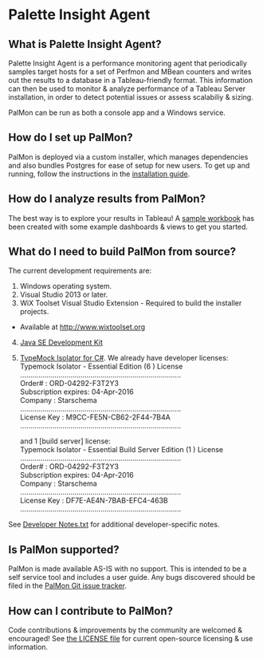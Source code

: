 # Palette Insight Agent #

## What is Palette Insight Agent?

Palette Insight Agent is a performance monitoring agent that periodically samples target hosts for a set of Perfmon and MBean counters and writes out the results to a database in a Tableau-friendly format.  This information can then be used to monitor & analyze performance of a Tableau Server installation, in order to detect potential issues or assess scalabiliy & sizing.

PalMon can be run as both a console app and a Windows service.

## How do I set up PalMon?

PalMon is deployed via a custom installer, which manages dependencies and also bundles Postgres for ease of setup for new users.  To get up and running, follow the instructions in the [installation guide](https://github.com/palette-software/BlackBoxRecorder/blob/master/PalMonService/Documentation/UserGuide.pdf).

## How do I analyze results from PalMon?

The best way is to explore your results in Tableau!  A [sample workbook](https://github.com/palette-software/BlackBoxRecorder/blob/master/Sample%20Workbooks/PalMon%20Workbook.twb) has been created with some example dashboards & views to get you started.

## What do I need to build PalMon from source?

The current development requirements are:

1. Windows operating system.
2. Visual Studio 2013 or later.
3. WiX Toolset Visual Studio Extension - Required to build the installer projects.
  * Available at http://www.wixtoolset.org
4. [Java SE Development Kit](http://www.oracle.com/technetwork/java/javase/downloads/jdk8-downloads-2133151.html)
5. [TypeMock Isolator for C#](http://www.typemock.com/files/TypemockIsolatorSuite-8.2.3.20.msi). We already have developer licenses:  
    Typemock Isolator - Essential  Edition (6 ) License  
    ................................................................................  
    Order#                  :  ORD-04292-F3T2Y3  
    Subscription expires:  04-Apr-2016  
    Company               :  Starschema  
    ................................................................................  
    License Key            : M9CC-FE5N-CB62-2F44-7B4A  
    ................................................................................  

   and 1 [build server] license:  
    Typemock Isolator - Essential Build Server  Edition (1 ) License  
    ................................................................................  
    Order#                  :  ORD-04292-F3T2Y3  
    Subscription expires:  04-Apr-2016  
    Company               :  Starschema  
    ................................................................................  
    License Key            : DF7E-AE4N-7BAB-EFC4-463B  
    ................................................................................  


See [Developer Notes.txt](https://github.com/palette-software/BlackBoxRecorder/blob/master/Developer%20Notes.txt) for additional developer-specific notes.

## Is PalMon supported?

PalMon is made available AS-IS with no support. This is intended to be a self service tool and includes a user guide.  Any bugs discovered should be filed in the [PalMon Git issue tracker](https://github.com/palette-software/BlackBoxRecorder/issues).

## How can I contribute to PalMon?

Code contributions & improvements by the community are welcomed & encouraged!  See [the LICENSE file](https://github.com/palette-software/BlackBoxRecorder/blob/master/LICENSE) for current open-source licensing & use information.
